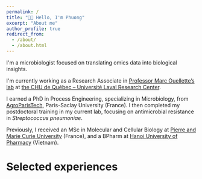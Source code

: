 ```yaml
---
permalink: /
title: "👋🏼 Hello, I'm Phuong"
excerpt: "About me"
author_profile: true
redirect_from: 
  - /about/
  - /about.html
---
```


I'm a microbiologist focused on translating omics data into biological insights.

I'm currently working as a Research Associate in [Professor Marc Ouellette’s lab](https://www.crchudequebec.ulaval.ca/en/researcher/marc-ouellette/) at [the CHU de Québec – Université Laval Research Center](https://www.crchudequebec.ulaval.ca/en/).

I earned a PhD in Process Engineering, specializing in Microbiology, from [AgroParisTech](https://www.agroparistech.fr/en), Paris-Saclay University (France). I then completed my postdoctoral training in my current lab, focusing on antimicrobial resistance in *Streptococcus pneumoniae*. 

Previously, I received an MSc in Molecular and Cellular Biology at [Pierre and Marie Curie University](https://www.sorbonne-universite.fr/en) (France), and a BPharm at [Hanoi University of Pharmacy](https://www.hup.edu.vn/en) (Vietnam).

# Selected experiences

